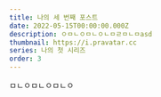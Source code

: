 ```yaml
---
title: 나의 세 번째 포스트
date: 2022-05-15T00:00:00.000Z
description: ㅇㅁㄴㅇㅁㄴㅇㄴㅁㄹㅁㄴㅁasd
thumbnail: https://i.pravatar.cc
series: 나의 첫 시리즈
order: 3
---
```


ㅁㄴㅇㅁㄴㅇㅁㄴㅇ
